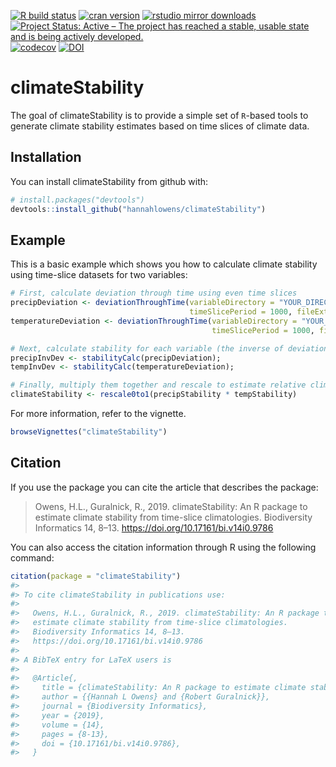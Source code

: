 <!-- badges: start -->

[![R build status](https://github.com/hannahlowens/climateStability/workflows/R-CMD-check/badge.svg)](https://github.com/hannahlowens/climateStability/actions)
[![cran version](https://www.r-pkg.org/badges/version/climateStability)](https://cran.r-project.org/package=climateStability)
[![rstudio mirror downloads](https://cranlogs.r-pkg.org/badges/climateStability)](https://github.com/r-hub/cranlogs.app)
[![Project Status: Active – The project has reached a stable, usable state and is being actively developed.](https://www.repostatus.org/badges/latest/active.svg)](https://www.repostatus.org/#active)
[![codecov](https://codecov.io/gh/hannahlowens/climateStability/branch/master/graph/badge.svg?token=0L8KQGCDEX)](https://app.codecov.io/gh/hannahlowens/climateStability)
[![DOI](https://zenodo.org/badge/174156227.svg)](https://zenodo.org/badge/latestdoi/174156227)

<!-- badges: end -->

# climateStability

The goal of climateStability is to provide a simple set of `R`-based
tools to generate climate stability estimates based on time slices of
climate data.

## Installation

You can install climateStability from github with:

``` r
# install.packages("devtools")
devtools::install_github("hannahlowens/climateStability")
```

## Example

This is a basic example which shows you how to calculate climate
stability using time-slice datasets for two variables:

``` r
# First, calculate deviation through time using even time slices
precipDeviation <- deviationThroughTime(variableDirectory = "YOUR_DIRECTORY/precipitationFiles/",
                                        timeSlicePeriod = 1000, fileExtension = "asc");
temperatureDeviation <- deviationThroughTime(variableDirectory = "YOUR_DIRECTORY/temperatureFiles/",
                                             timeSlicePeriod = 1000, fileExtension = "asc");

# Next, calculate stability for each variable (the inverse of deviation, scaled to between 0 and 1)
precipInvDev <- stabilityCalc(precipDeviation);
tempInvDev <- stabilityCalc(temperatureDeviation);

# Finally, multiply them together and rescale to estimate relative climate stability
climateStability <- rescale0to1(precipStability * tempStability)
```

For more information, refer to the vignette.

``` r
browseVignettes("climateStability")
```

## Citation

If you use the package you can cite the article that describes the
package:

> Owens, H.L., Guralnick, R., 2019. climateStability: An R package to
> estimate climate stability from time-slice climatologies. Biodiversity
> Informatics 14, 8–13. <https://doi.org/10.17161/bi.v14i0.9786>

You can also access the citation information through R using the
following command:

``` r
citation(package = "climateStability")
#> 
#> To cite climateStability in publications use:
#> 
#>   Owens, H.L., Guralnick, R., 2019. climateStability: An R package to
#>   estimate climate stability from time-slice climatologies.
#>   Biodiversity Informatics 14, 8–13.
#>   https://doi.org/10.17161/bi.v14i0.9786
#> 
#> A BibTeX entry for LaTeX users is
#> 
#>   @Article{,
#>     title = {climateStability: An R package to estimate climate stability from time-slice climatologies},
#>     author = {{Hannah L Owens} and {Robert Guralnick}},
#>     journal = {Biodiversity Informatics},
#>     year = {2019},
#>     volume = {14},
#>     pages = {8-13},
#>     doi = {10.17161/bi.v14i0.9786},
#>   }
```

